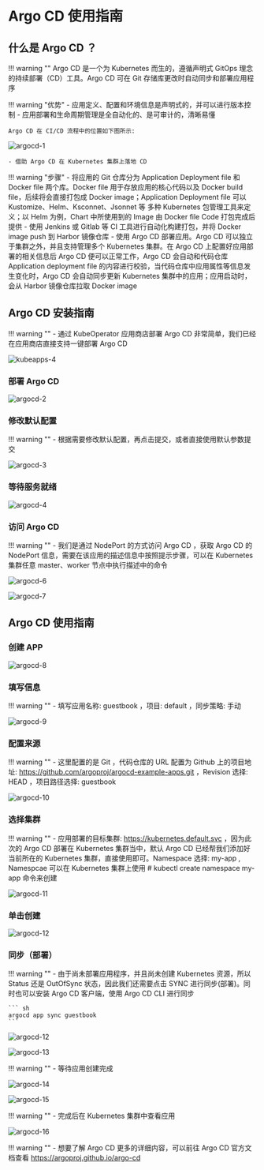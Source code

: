 # Argo CD 使用指南

## 什么是 Argo CD ？

!!! warning ""
    Argo CD 是一个为 Kubernetes 而生的，遵循声明式 GitOps 理念的持续部署（CD）工具。Argo CD 可在 Git 存储库更改时自动同步和部署应用程序

!!! warning "优势"
    - 应用定义、配置和环境信息是声明式的，并可以进行版本控制
    - 应用部署和生命周期管理是全自动化的、是可审计的，清晰易懂

    Argo CD 在 CI/CD 流程中的位置如下图所示:

![argocd-1](../img/guidelines/argocd/argocd-1.png )

    - 借助 Argo CD 在 Kubernetes 集群上落地 CD

!!! warning "步骤"
    - 将应用的 Git 仓库分为 Application Deployment file 和 Docker file 两个库。Docker file 用于存放应用的核心代码以及 Docker build file，后续将会直接打包成 Docker image；Application Deployment file 可以 Kustomize、Helm、Ksconnet、Jsonnet 等 多种 Kubernetes 包管理工具来定义；以 Helm 为例，Chart 中所使用到的 Image 由 Docker file Code 打包完成后提供
    - 使用 Jenkins 或 Gitlab 等 CI 工具进行自动化构建打包，并将 Docker image push 到 Harbor 镜像仓库
    - 使用 Argo CD 部署应用。Argo CD 可以独立于集群之外，并且支持管理多个 Kubernetes 集群。在 Argo CD 上配置好应用部署的相关信息后 Argo CD 便可以正常工作，Argo CD 会自动和代码仓库 Application deployment file 的内容进行校验，当代码仓库中应用属性等信息发生变化时，Argo CD 会自动同步更新 Kubernetes 集群中的应用；应用启动时，会从 Harbor 镜像仓库拉取 Docker image

## Argo CD 安装指南

!!! warning ""
    - 通过 KubeOperator 应用商店部署 Argo CD 非常简单，我们已经在应用商店直接支持一键部署 Argo CD

![kubeapps-4](../img/guidelines/kubeapps/kubeapps-4.png)

### 部署 Argo CD

![argocd-2](../img/guidelines/argocd/argocd-2.png )

### 修改默认配置

!!! warning ""
    - 根据需要修改默认配置，再点击提交，或者直接使用默认参数提交

![argocd-3](../img/guidelines/argocd/argocd-3.png )

### 等待服务就绪

![argocd-4](../img/guidelines/argocd/argocd-4.png )

### 访问 Argo CD

!!! warning ""
    - 我们是通过 NodePort 的方式访问 Argo CD ，获取 Argo CD 的 NodePort 信息，需要在该应用的描述信息中按照提示步骤，可以在 Kubernetes 集群任意 master、worker 节点中执行描述中的命令

![argocd-6](../img/guidelines/argocd/argocd-deploy05.png )

![argocd-7](../img/guidelines/argocd/argocd-deploy06.png )

## Argo CD 使用指南

### 创建 APP

![argocd-8](../img/guidelines/argocd/argocd-deploy07.png )

### 填写信息

!!! warning ""
    - 填写应用名称: guestbook ，项目: default ，同步策略: 手动

![argocd-9](../img/guidelines/argocd/argocd-deploy08.png )

### 配置来源

!!! warning ""
    - 这里配置的是 Git ，代码仓库的 URL 配置为 Github 上的项目地址: https://github.com/argoproj/argocd-example-apps.git ，Revision 选择: HEAD ，项目路径选择: guestbook

![argocd-10](../img/guidelines/argocd/argocd-deploy09.png )

### 选择集群

!!! warning ""
    - 应用部署的目标集群: https://kubernetes.default.svc ，因为此次的 Argo CD 部署在 Kubernetes 集群当中，默认 Argo CD 已经帮我们添加好当前所在的 Kubernetes 集群，直接使用即可。Namespace 选择: my-app , Namespcae 可以在 Kubernetes 集群上使用  # kubectl create namespace my-app 命令来创建

![argocd-11](../img/guidelines/argocd/argocd-deploy10.png )

### 单击创建

![argocd-12](../img/guidelines/argocd/argocd-deploy11.png )

### 同步（部署）

!!! warning ""
    - 由于尚未部署应用程序，并且尚未创建 Kubernetes 资源，所以 Status 还是 OutOfSync 状态，因此我们还需要点击 SYNC 进行同步(部署)。同时也可以安装 Argo CD 客户端，使用 Argo CD CLI 进行同步

    ``` sh
    argocd app sync guestbook
    ```

![argocd-12](../img/guidelines/argocd/argocd-deploy12.png )

![argocd-13](../img/guidelines/argocd/argocd-deploy13.png )

!!! warning ""
    - 等待应用创建完成

![argocd-14](../img/guidelines/argocd/argocd-deploy14.png )

![argocd-15](../img/guidelines/argocd/argocd-deploy15.png )

!!! warning ""
    - 完成后在 Kubernetes 集群中查看应用

![argocd-16](../img/guidelines/argocd/argocd-deploy16.png )

!!! warning ""
    - 想要了解 Argo CD 更多的详细内容，可以前往 Argo CD 官方文档查看 https://argoproj.github.io/argo-cd
